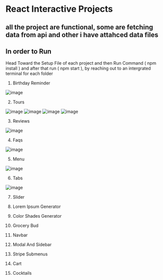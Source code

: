 # React Interactive Projects
## all the project are functional, some are fetching data from api and other i have attahced data files

## In order to Run

Head Toward the Setup File of each project and then Run Command ( npm install )
and after that run ( npm start ), by reaching out to an intergrated terminal for each folder

1. Birthday Reminder

![image](https://user-images.githubusercontent.com/97975048/229371019-f7922ce5-8bc0-4ccc-907d-45f7468c7856.png)

2. Tours

![image](https://user-images.githubusercontent.com/97975048/229556515-09f0b47b-f47c-4627-a880-9312db1e5153.png)
![image](https://user-images.githubusercontent.com/97975048/229556981-bd8ec9aa-fe4d-445d-a21e-dff8512e61c4.png)
![image](https://user-images.githubusercontent.com/97975048/229557093-7557a633-5961-4ae9-aeab-859e68c3cf90.png)
![image](https://user-images.githubusercontent.com/97975048/229557170-e78e5923-4609-4f2e-83f1-bdc105f2806f.png)

3. Reviews

![image](https://user-images.githubusercontent.com/97975048/229569684-26359986-e00a-4fd5-a83c-d70f48972aa8.png)

4. Faqs

![image](https://user-images.githubusercontent.com/97975048/229899602-543472a6-a58d-423b-a151-c0652b206dd5.png)

5. Menu

![image](https://user-images.githubusercontent.com/97975048/229909170-5af3bede-d43c-4347-9979-fd3631e4b697.png)


6. Tabs

![image](https://user-images.githubusercontent.com/97975048/231814428-876f324c-e199-42e0-a50e-df72172f8af9.png)


7. Slider

8. Lorem Ipsum Generator

9. Color Shades Generator

10. Grocery Bud

11. Navbar

12. Modal And Sidebar

13. Stripe Submenus

14. Cart

15. Cocktails
